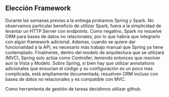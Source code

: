 ## Elección Framework

Durante las semanas previas a la entrega probamos Spring y Spark.
No observamos particular beneficio de utilizar Spark, fuera a la simplicidad de levantar un HTTP Server con endpoints. Como negativo, Spark no resuelve ORM para bases de datos no relacionales, por lo que habría que integrarlo con algún framework adicional. Ademas, cuando se quiere dar funcionalidad a la API, es necesario más trabajo manual que Spring ya tiene contemplado. Finalmente, dentro del modelo de arquitectura que se utilizará  (MVC), Spring solo actúa como Controller, teniendo entonces que resolver aun la Vista y Modelo.
Sobre Spring, si bien hay que utilizar annotations adicionales que ensucian el código y su configuración es un poco mas complicada, está ampliamente documentada, resuelven ORM incluso con bases de datos no relacionales y es compatible con MVC.


Como herramienta de gestión de tareas decidimos utilizar github.
